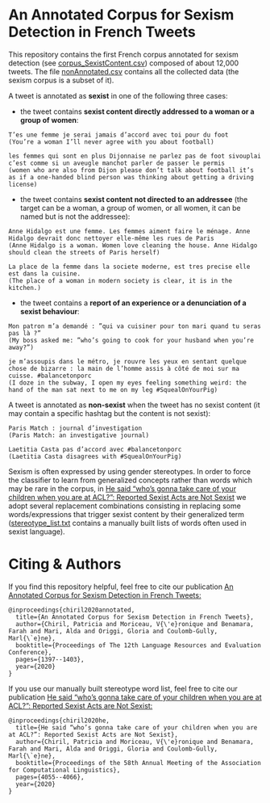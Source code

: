 # An Annotated Corpus for Sexism Detection in French Tweets
This repository contains the first French corpus annotated for sexism detection (see [corpus_SexistContent.csv](https://github.com/patriChiril/An-Annotated-Corpus-for-Sexism-Detection-in-French-Tweets/blob/master/corpus_SexistContent.csv)) composed of about 12,000 tweets. The file [nonAnnotated.csv](https://github.com/patriChiril/An-Annotated-Corpus-for-Sexism-Detection-in-French-Tweets/blob/master/nonAnnotated.csv) contains all the collected data (the sexism corpus is a subset of it).

A tweet is annotated as **sexist** in one of the following three cases:
* the tweet contains **sexist content directly addressed to a woman or a group of women**:
```
T’es une femme je serai jamais d’accord avec toi pour du foot
(You’re a woman I’ll never agree with you about football)

les femmes qui sont en plus Dijonnaise ne parlez pas de foot sivouplai c’est comme si un aveugle manchot parler de passer le permis
(women who are also from Dijon please don’t talk about football it’s as if a one-handed blind person was thinking about getting a driving license)
```

* the tweet contains **sexist content not directed to an addressee** (the target can be a woman, a group of women, or all women, it can be named but is not the addressee):
```
Anne Hidalgo est une femme. Les femmes aiment faire le ménage. Anne Hidalgo devrait donc nettoyer elle-même les rues de Paris 
(Anne Hidalgo is a woman. Women love cleaning the house. Anne Hidalgo should clean the streets of Paris herself)

La place de la femme dans la societe moderne, est tres precise elle est dans la cuisine.
(The place of a woman in modern society is clear, it is in the kitchen.)
```

* the tweet contains a **report of an experience or a denunciation of a sexist behaviour**:
```
Mon patron m’a demandé : ”qui va cuisiner pour ton mari quand tu seras pas là ?” 
(My boss asked me: ”who’s going to cook for your husband when you’re away?”)

je m’assoupis dans le métro, je rouvre les yeux en sentant quelque chose de bizarre : la main de l’homme assis à côté de moi sur ma cuisse. #balancetonporc
(I doze in the subway, I open my eyes feeling something weird: the hand of the man sat next to me on my leg #SquealOnYourPig)
```

A tweet is annotated as **non-sexist** when the tweet has no sexist content (it may contain a specific hashtag but the content is not sexist):
```
Paris Match : journal d’investigation
(Paris Match: an investigative journal)

Laetitia Casta pas d’accord avec #balancetonporc
(Laetitia Casta disagrees with #SquealOnYourPig)
```


Sexism is often expressed by using gender stereotypes. In order to force the classifier to learn from generalized concepts rather than words which may be rare in the corpus, in [He said “who’s gonna take care of your children when you are at ACL?”: Reported Sexist Acts are Not Sexist](https://www.aclweb.org/anthology/2020.acl-main.373/) we adopt several replacement combinations consisting in replacing some words/expressions that trigger sexist content by their generalized term ([stereotype_list.txt](https://github.com/patriChiril/An-Annotated-Corpus-for-Sexism-Detection-in-French-Tweets/blob/master/generalization/stereotype_list.txt) contains a manually built lists of words often used in sexist language).



# Citing & Authors
If you find this repository helpful, feel free to cite our publication [An Annotated Corpus for Sexism Detection in French Tweets:](https://www.aclweb.org/anthology/2020.lrec-1.175/)

```
@inproceedings{chiril2020annotated,
  title={An Annotated Corpus for Sexism Detection in French Tweets},
  author={Chiril, Patricia and Moriceau, V{\'e}ronique and Benamara, Farah and Mari, Alda and Origgi, Gloria and Coulomb-Gully, Marl{\`e}ne},
  booktitle={Proceedings of The 12th Language Resources and Evaluation Conference},
  pages={1397--1403},
  year={2020}
}
```

If you use our manually built stereotype word list, feel free to cite our publication [He said “who’s gonna take care of your children when you are at ACL?”: Reported Sexist Acts are Not Sexist:](https://www.aclweb.org/anthology/2020.acl-main.373/)

```
@inproceedings{chiril2020he,
  title={He said “who’s gonna take care of your children when you are at ACL?”: Reported Sexist Acts are Not Sexist},
  author={Chiril, Patricia and Moriceau, V{\'e}ronique and Benamara, Farah and Mari, Alda and Origgi, Gloria and Coulomb-Gully, Marl{\`e}ne},
  booktitle={Proceedings of the 58th Annual Meeting of the Association for Computational Linguistics},
  pages={4055--4066},
  year={2020}
}
```



